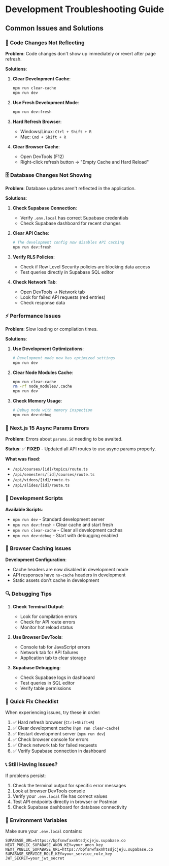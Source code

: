 # Development Troubleshooting Guide

## Common Issues and Solutions

### 🔄 Code Changes Not Reflecting

**Problem**: Code changes don't show up immediately or revert after page refresh.

**Solutions**:

1. **Clear Development Cache**:
   ```bash
   npm run clear-cache
   npm run dev
   ```

2. **Use Fresh Development Mode**:
   ```bash
   npm run dev:fresh
   ```

3. **Hard Refresh Browser**:
   - Windows/Linux: `Ctrl + Shift + R`
   - Mac: `Cmd + Shift + R`

4. **Clear Browser Cache**:
   - Open DevTools (F12)
   - Right-click refresh button → "Empty Cache and Hard Reload"

### 🗄️ Database Changes Not Showing

**Problem**: Database updates aren't reflected in the application.

**Solutions**:

1. **Check Supabase Connection**:
   - Verify `.env.local` has correct Supabase credentials
   - Check Supabase dashboard for recent changes

2. **Clear API Cache**:
   ```bash
   # The development config now disables API caching
   npm run dev:fresh
   ```

3. **Verify RLS Policies**:
   - Check if Row Level Security policies are blocking data access
   - Test queries directly in Supabase SQL editor

4. **Check Network Tab**:
   - Open DevTools → Network tab
   - Look for failed API requests (red entries)
   - Check response data

### ⚡ Performance Issues

**Problem**: Slow loading or compilation times.

**Solutions**:

1. **Use Development Optimizations**:
   ```bash
   # Development mode now has optimized settings
   npm run dev
   ```

2. **Clear Node Modules Cache**:
   ```bash
   npm run clear-cache
   rm -rf node_modules/.cache
   npm run dev
   ```

3. **Check Memory Usage**:
   ```bash
   # Debug mode with memory inspection
   npm run dev:debug
   ```

### 🚨 Next.js 15 Async Params Errors

**Problem**: Errors about `params.id` needing to be awaited.

**Status**: ✅ **FIXED** - Updated all API routes to use async params properly.

**What was fixed**:
- `/api/courses/[id]/topics/route.ts`
- `/api/semesters/[id]/courses/route.ts`
- `/api/videos/[id]/route.ts`
- `/api/slides/[id]/route.ts`

### 🔧 Development Scripts

**Available Scripts**:

- `npm run dev` - Standard development server
- `npm run dev:fresh` - Clear cache and start fresh
- `npm run clear-cache` - Clear all development caches
- `npm run dev:debug` - Start with debugging enabled

### 📱 Browser Caching Issues

**Development Configuration**:
- Cache headers are now disabled in development mode
- API responses have `no-cache` headers in development
- Static assets don't cache in development

### 🔍 Debugging Tips

1. **Check Terminal Output**:
   - Look for compilation errors
   - Check for API route errors
   - Monitor hot reload status

2. **Use Browser DevTools**:
   - Console tab for JavaScript errors
   - Network tab for API failures
   - Application tab to clear storage

3. **Supabase Debugging**:
   - Check Supabase logs in dashboard
   - Test queries in SQL editor
   - Verify table permissions

### 🚀 Quick Fix Checklist

When experiencing issues, try these in order:

1. ✅ Hard refresh browser (`Ctrl+Shift+R`)
2. ✅ Clear development cache (`npm run clear-cache`)
3. ✅ Restart development server (`npm run dev`)
4. ✅ Check browser console for errors
5. ✅ Check network tab for failed requests
6. ✅ Verify Supabase connection in dashboard

### 📞 Still Having Issues?

If problems persist:

1. Check the terminal output for specific error messages
2. Look at browser DevTools console
3. Verify your `.env.local` file has correct values
4. Test API endpoints directly in browser or Postman
5. Check Supabase dashboard for database connectivity

### 🔄 Environment Variables

Make sure your `.env.local` contains:
```
SUPABASE_URL=https://bpfsnwfaxmhtsdjcjeju.supabase.co
NEXT_PUBLIC_SUPABASE_ANON_KEY=your_anon_key
NEXT_PUBLIC_SUPABASE_URL=https://bpfsnwfaxmhtsdjcjeju.supabase.co
SUPABASE_SERVICE_ROLE_KEY=your_service_role_key
JWT_SECRET=your_jwt_secret
```
